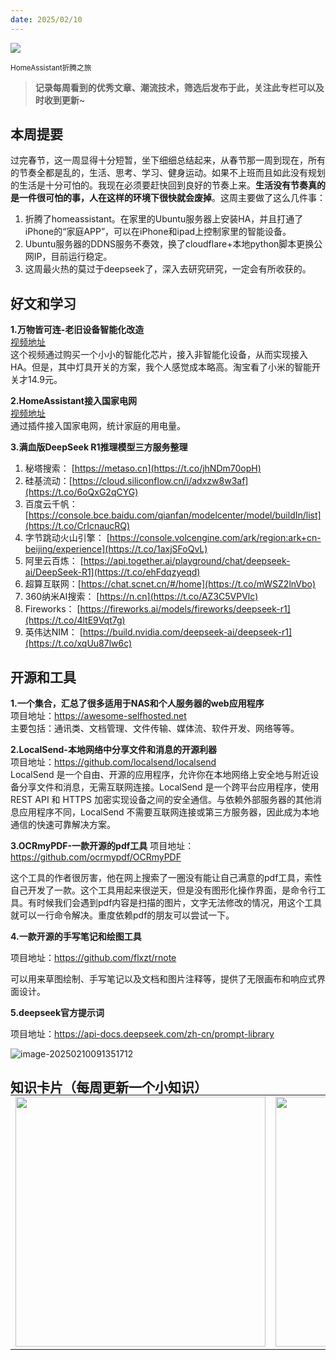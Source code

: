 ```yaml
---
date: 2025/02/10
---
```


<img src="https://weekly-liulei.oss-cn-beijing.aliyuncs.com/images/20250210092025947.png" />

<small>HomeAssistant折腾之旅</small>  

>**记录每周看到的优秀文章、潮流技术，筛选后发布于此，关注此专栏可以及时收到更新~**  

## 本周提要
过完春节，这一周显得十分短暂，坐下细细总结起来，从春节那一周到现在，所有的节奏全都是乱的，生活、思考、学习、健身运动。如果不上班而且如此没有规划的生活是十分可怕的。我现在必须要赶快回到良好的节奏上来。**生活没有节奏真的是一件很可怕的事，人在这样的环境下很快就会废掉**。这周主要做了这么几件事：  
1. 折腾了homeassistant。在家里的Ubuntu服务器上安装HA，并且打通了iPhone的“家庭APP”，可以在iPhone和ipad上控制家里的智能设备。  
2. Ubuntu服务器的DDNS服务不奏效，换了cloudflare+本地python脚本更换公网IP，目前运行稳定。 
3. 这周最火热的莫过于deepseek了，深入去研究研究，一定会有所收获的。 


## 好文和学习

**1.万物皆可连-老旧设备智能化改造**  
[视频地址](https://www.xiaohongshu.com/discovery/item/66eeb415000000001e019429?source=webshare&xhsshare=pc_web&xsec_token=ABc8v7BBDaKQwoxPLZOLlhdMKfTt5ptxKbQHc7By94AkM=&xsec_source=pc_share)  
这个视频通过购买一个小小的智能化芯片，接入非智能化设备，从而实现接入HA。但是，其中灯具开关的方案，我个人感觉成本略高。淘宝看了小米的智能开关才14.9元。

**2.HomeAssistant接入国家电网**  
[视频地址](https://www.xiaohongshu.com/discovery/item/6642c8cd000000001e039eac?source=webshare&xhsshare=pc_web&xsec_token=ABmRK2hqOX7bbR_C7zKQ4rzwTs5H2Zh4Z83unE0KOoHqQ=&xsec_source=pc_share)  
通过插件接入国家电网，统计家庭的用电量。  

**3.满血版DeepSeek R1推理模型三方服务整理**

1. 秘塔搜索： ​[https://metaso.cn](https://t.co/jhNDm70opH) 
2. 硅基流动：​[https://cloud.siliconflow.cn/i/adxzw8w3af](https://t.co/6oQxG2qCYG) 
3. 百度云千帆： ​[https://console.bce.baidu.com/qianfan/modelcenter/model/buildIn/list](https://t.co/CrIcnaucRQ) 
4. 字节跳动火山引擎： ​[https://console.volcengine.com/ark/region:ark+cn-beijing/experience](https://t.co/1axjSFoQvL) 
5. 阿里云百炼： ​[https://api.together.ai/playground/chat/deepseek-ai/DeepSeek-R1](https://t.co/ehFdqzyeqd) 
6. 超算互联网：[https://chat.scnet.cn/#/home](https://t.co/mWSZ2lnVbo) 
7. 360纳米AI搜索： ​[https://n.cn](https://t.co/AZ3C5VPVlc) 
8.  Fireworks： ​[https://fireworks.ai/models/fireworks/deepseek-r1](https://t.co/4ltE9Vqt7g) 
9.  英伟达NIM： ​[https://build.nvidia.com/deepseek-ai/deepseek-r1](https://t.co/xqUu87lw6c)


## 开源和工具

**1.一个集合，汇总了很多适用于NAS和个人服务器的web应用程序**  
项目地址：<https://awesome-selfhosted.net>  
主要包括：通讯类、文档管理、文件传输、媒体流、软件开发、网络等等。

**2.LocalSend-本地网络中分享文件和消息的开源利器**  
项目地址：<https://github.com/localsend/localsend>  
LocalSend 是一个自由、开源的应用程序，允许你在本地网络上安全地与附近设备分享文件和消息，无需互联网连接。LocalSend 是一个跨平台应用程序，使用 REST API 和 HTTPS 加密实现设备之间的安全通信。与依赖外部服务器的其他消息应用程序不同，LocalSend 不需要互联网连接或第三方服务器，因此成为本地通信的快速可靠解决方案。  

**3.OCRmyPDF-一款开源的pdf工具**
项目地址：<https://github.com/ocrmypdf/OCRmyPDF>  

这个工具的作者很厉害，他在网上搜索了一圈没有能让自己满意的pdf工具，索性自己开发了一款。这个工具用起来很逆天，但是没有图形化操作界面，是命令行工具。有时候我们会遇到pdf内容是扫描的图片，文字无法修改的情况，用这个工具就可以一行命令解决。重度依赖pdf的朋友可以尝试一下。

**4.一款开源的手写笔记和绘图工具**

项目地址：<https://github.com/flxzt/rnote>

可以用来草图绘制、手写笔记以及文档和图片注释等，提供了无限画布和响应式界面设计。

**5.deepseek官方提示词**

项目地址：<https://api-docs.deepseek.com/zh-cn/prompt-library>

![image-20250210091351712](https://weekly-liulei.oss-cn-beijing.aliyuncs.com/images/20250210091351848.png)

## 知识卡片（每周更新一个小知识）

<table style="margin-top:-20px; border: 0;" >
    <tr>
        <td>
          <img src="https://weekly-liulei.oss-cn-beijing.aliyuncs.com/images/20250210091432578.jpeg" width="400"/>
        </td>
        <td>
			<img src="https://weekly-liulei.oss-cn-beijing.aliyuncs.com/images/20250210091506272.jpeg" width="400"/>
        </td>
        <td>
         <img src="https://weekly-liulei.oss-cn-beijing.aliyuncs.com/images/20250210091528816.jpeg" width="400"/>
        </td>
    </tr>
</table>

